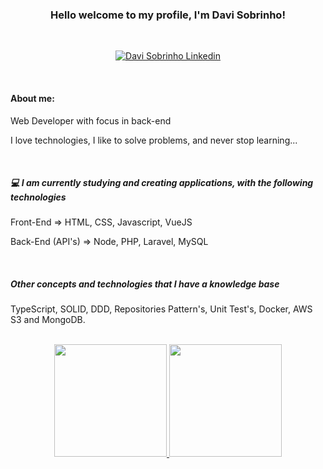 <h3 align="center">Hello welcome to my profile, I'm Davi Sobrinho!</h3>

<br>

<p align="center">
  <a href="https://www.linkedin.com/in/davisobrinho/">
    <img src="https://img.shields.io/badge/linkedin-%230077B5.svg?&style=for-the-badge&logo=linkedin&logoColor=white" alt="Davi Sobrinho Linkedin" />
  </a>
<p/>

<br>

<h4> About me: </h4> 
<p> Web Developer with focus in back-end</p> 
<p>I love technologies, I like to solve problems, and never stop learning... <p/>

</br>

<h5> 💻 I am currently studying and creating applications, with the following technologies</h5>

<p>Front-End => HTML, CSS, Javascript, VueJS</p>
<p>Back-End (API's) => Node, PHP, Laravel, MySQL</p>

</br>

<h5>Other concepts and technologies that I have a knowledge base</h5>
<p>TypeScript, SOLID, DDD, Repositories Pattern's, Unit Test's, Docker, AWS S3 and MongoDB.</p>

</br>
<div align="center">
  <a href="https://github.com/rafaballerini">
  <img height="180em" src="https://github-readme-stats.vercel.app/api?username=davisls&show_icons=true&theme=dark&include_all_commits=true&count_private=true"/>
  <img height="180em" src="https://github-readme-stats.vercel.app/api/top-langs/?username=davisls&layout=compact&langs_count=7&theme=dark"/>
</div>
 
